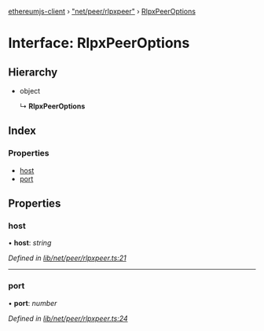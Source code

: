 [ethereumjs-client](../README.md) › ["net/peer/rlpxpeer"](../modules/_net_peer_rlpxpeer_.md) › [RlpxPeerOptions](_net_peer_rlpxpeer_.rlpxpeeroptions.md)

# Interface: RlpxPeerOptions

## Hierarchy

- object

  ↳ **RlpxPeerOptions**

## Index

### Properties

- [host](_net_peer_rlpxpeer_.rlpxpeeroptions.md#host)
- [port](_net_peer_rlpxpeer_.rlpxpeeroptions.md#port)

## Properties

### host

• **host**: _string_

_Defined in [lib/net/peer/rlpxpeer.ts:21](https://github.com/ethereumjs/ethereumjs-client/blob/master/lib/net/peer/rlpxpeer.ts#L21)_

---

### port

• **port**: _number_

_Defined in [lib/net/peer/rlpxpeer.ts:24](https://github.com/ethereumjs/ethereumjs-client/blob/master/lib/net/peer/rlpxpeer.ts#L24)_
